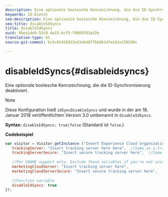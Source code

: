 ```yaml
---
description: Eine optionale boolesche Kennzeichnung, die die ID-Synchronisierung deaktiviert.
keywords: ID-Dienst
seo-description: Eine optionale boolesche Kennzeichnung, die die ID-Synchronisierung deaktiviert.
seo-title: disableIdSyncs
title: disableIdSyncs
uuid: 8bea1de8-53c8-4a15-bcf5-f0869763a32e
translation-type: ht
source-git-commit: bc5c81455023e22e64877bb861dfe141e158599c

---
```



# disableIdSyncs{#disableidsyncs}

Eine optionale boolesche Kennzeichnung, die die ID-Synchronisierung deaktiviert.

>[!NOTE]
>
>Diese Konfiguration hieß `idSyncDisableSyncs` und wurde in der am 18. Januar 2018 veröffentlichten Version 3.0 umbenannt in `disableIdSyncs`.

**Syntax:** `disableIdSyncs: true|false` (Standard ist `false`.)

**Codebeispiel**

```js
var visitor = Visitor.getInstance ("Insert Experience Cloud organization ID here",{ 
   trackingServer: "Insert tracking server here here",  //Same as s.trackingServer 
   trackingServerSecure: "Insert secure tracking server here",  //Same as s.trackingServerSecure 
 
   //For CNAME support only. Exclude these variables if you're not using CNAME 
   marketingCloudServer: "Insert tracking server here", 
   marketingCloudServerSecure: "Insert secure tracking server here", 
 
   //Function variable 
   disableIdSyncs: true 
});
```

